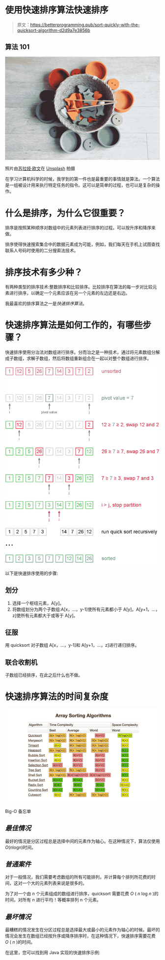 # 使用快速排序算法快速排序

> 原文：<https://betterprogramming.pub/sort-quickly-with-the-quicksort-algorithm-d2d9a7e3856b>

## 算法 101

![](img/68d426053f6f3160a28aed7ad722d54e.png)

照片由[苏拉娅·欧文](https://unsplash.com/@traxing?utm_source=unsplash&utm_medium=referral&utm_content=creditCopyText)在 [Unsplash](https://unsplash.com/s/photos/sorting?utm_source=unsplash&utm_medium=referral&utm_content=creditCopyText) 拍摄

在学习计算机科学的时候，我学到的第一件也是最重要的事情就是算法。一个算法是一组被设计用来执行特定任务的指令。这可以是简单的过程，也可以是复杂的操作。

# 什么是排序，为什么它很重要？

排序是按照某种顺序对数组中的元素列表进行排序的过程。可以按升序和降序来做。

排序使得快速搜索集合中的数据元素成为可能，例如，我们每天在手机上试图查找联系人号码时使用的二分搜索法技术。

# 排序技术有多少种？

有两种类型的排序技术:整数排序和比较排序。比较排序在算法的每一步对比较元素进行排序，以确定一个元素应该在另一个元素的左边还是右边。

我最喜欢的排序算法之一是*快速排序算法*。

# 快速排序算法是如何工作的，有哪些步骤？

快速排序使用分治法对数组进行排序。分而治之是一种技术，通过将元素数组分解成子数组，求解子数组，然后将数组重新组合在一起以对整个数组进行排序。

![](img/4fdd95f3f84aa85d72ac9216bc408aad.png)

以下是快速排序使用的步骤:

## **划分**

1.  选择一个枢纽元素，A[y]。
2.  将数组划分为两个子数组:A[x，…，y-1]使所有元素都小于 A[y]，A[y+1，…，z]使所有元素都大于或等于 A[y]。

## **征服**

用 quicksort 对子数组 A[x，…，y-1]和 A[y+1，…，z]进行递归排序。

## **联合收割机**

子数组已经排序，在此之后什么也不做。

# **快速排序算法的时间复杂度**

![](img/9db106a82e4836f7103f73fe71df44fa.png)

Big-O 备忘单

## ***最佳情况***

最好的情况是分区过程总是选择中间的元素作为轴心。在这种情况下，算法仅使用*O*(*n*log*n*)时间。

## ***普通案件***

对于一般情况，我们需要考虑数组的所有可能排列，并计算每个排列所花费的时间，这对一个大的元素列表来说是很多的。

为了对一个由 *n* 个元素组成的数组进行排序，quicksort 需要花费 *O* ( *n* log *n* )的时间，对所有 *n* 进行平均！等概率排列 n 个元素。

## ***最坏情况***

最糟糕的情况发生在分区过程总是选择最大或最小的元素作为轴心的时候。最坏的情况会发生在数组已经按升序或降序排序时，在这种情况下，快速排序需要花费 *O* ( *n* )的时间。

在这里，您可以找到用 Java 实现的快速排序示例: